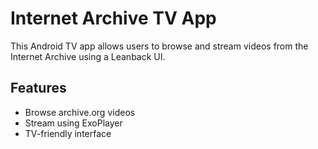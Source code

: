 # Internet Archive TV App

This Android TV app allows users to browse and stream videos from the Internet Archive using a Leanback UI.

## Features
- Browse archive.org videos
- Stream using ExoPlayer
- TV-friendly interface

